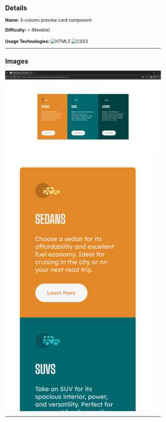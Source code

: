 ## Details

<b> Name: </b> 3-column preview card component

<b> Difficulty: </b> :star: (Newbie)

<b> Usage Technologies: </b> ![HTML5](https://img.shields.io/badge/html5-%23E34F26.svg?style=for-the-badge&logo=html5&logoColor=white)
![CSS3](https://img.shields.io/badge/css3-%231572B6.svg?style=for-the-badge&logo=css3&logoColor=white)


<hr>

## Images

<img src="../../projectImages/3-column-card-main.png">

<img src="../../projectImages/3-column-card-mobile_1.png">

<hr>
